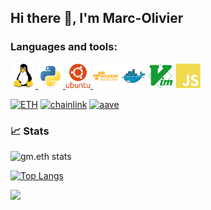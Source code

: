 ## Hi there 👋, I'm Marc-Olivier

<!--
**marcolivierbouch/marcolivierbouch** is a ✨ _special_ ✨ repository because its `README.md` (this file) appears on your GitHub profile.

Here are some ideas to get you started:

- 🔭 I’m currently working on ...
- 🌱 I’m currently learning ...
- 👯 I’m looking to collaborate on ...
- 🤔 I’m looking for help with ...
- 💬 Ask me about ...
- 📫 How to reach me: ...
- 😄 Pronouns: ...
- ⚡ Fun fact: ...
-->


### Languages and tools:
<!--Linux -->
<p align="left"> <a href="https://www.linux.org/" target="__blank"> <img src="https://raw.githubusercontent.com/devicons/devicon/master/icons/linux/linux-original.svg" alt="linux" width="40" height="40"/> </a> 
<!--Python -->
<a href="https://pythonbasics.org" target="__blank"> <img src="https://raw.githubusercontent.com/devicons/devicon/master/icons/python/python-original.svg" alt="Python" width="40" height="40"/> </a>
<!--Ubuntu -->
</a><a href="https://ubuntu.com/" target="__blank"> <img src="https://raw.githubusercontent.com/devicons/devicon/master/icons/ubuntu/ubuntu-plain-wordmark.svg" alt="Ubuntu" width="40" height="40"/> </a> 
<!--AWS -->
<a href="https://aws.amazon.com/" target="__blank"> <img src="https://raw.githubusercontent.com/devicons/devicon/master/icons/amazonwebservices/amazonwebservices-plain-wordmark.svg" alt="aws" width="40" height="40"/></a>
<!--Docker -->
<a href="https://www.docker.com/" target="__blank"> <img src="https://raw.githubusercontent.com/devicons/devicon/master/icons/docker/docker-original.svg" alt="docker" width="40" height="40"/></a>
<!--Vim -->
<a href="https://www.vim.org/" target="__blank"> <img src="https://raw.githubusercontent.com/devicons/devicon/master/icons/vim/vim-plain.svg" alt="vim" width="40" height="40"/></a>
<!--JS -->
<a href="https://www.javascript.com/" target="__blank"> <img src="https://github.com/devicons/devicon/blob/master/icons/javascript/javascript-plain.svg" alt="js"  height="40"/></a>
<!--ETH -->
<p align="left"> 
<a href="https://ethereum.org/en/" target="__blank"> <img src="https://ethereum.org/static/a110735dade3f354a46fc2446cd52476/321f0/eth-home-icon.png" alt="ETH"  height="40"/></a>
<a href="https://chain.link/" target="__blank"> <img src="https://assets-global.website-files.com/5f6b7190899f41fb70882d08/5f760a499b56c47b8fa74fbb_chainlink-logo.svg" alt="chainlink"  height="40"/></a>
<a href="https://app.aave.com/" target="__blank"> <img src="https://app.aave.com/aaveLogo.svg" alt="aave"  height="40"/></a>


### 📈 Stats

<img src="https://github-readme-stats.vercel.app/api?username=marcolivierbouch&show_icons=true&theme=github_dark" alt="gm.eth stats" />

[![Top Langs](https://github-readme-stats.vercel.app/api/top-langs/?username=marcolivierbouch&theme=github_dark&langs_count=6&layout=compact)](https://twitter.com/firefart)

![](https://visitor-badge.glitch.me/badge?page_id=marcolivierbouch)

